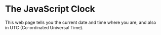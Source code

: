 # The JavaScript Clock

This web page tells you the current date and time where you are, and also in UTC (Co-ordinated Universal Time).
